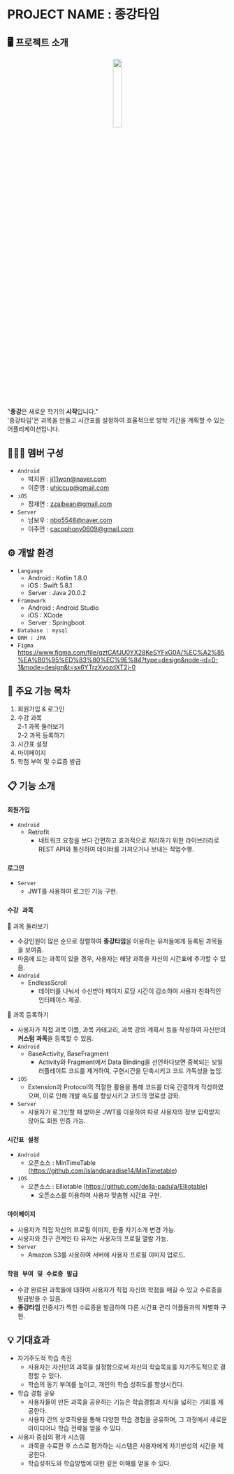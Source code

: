 # PROJECT NAME : 종강타임


## 🖥️ 프로젝트 소개
<p align="center"><img src="https://github.com/OrchestraHackathon/Development/assets/92447290/3650094d-5ec2-45e3-bf86-e36c040cc802" width="20%" height="20%"></p>
  
"**종강**은 새로운 학기의 **시작**입니다."   
'종강타임'은 과목을 만들고 시간표를 설정하여 효율적으로 방학 기간을 계획할 수 있는 어플리케이션입니다.

## 🧑‍🤝‍🧑 멤버 구성
+ `Android`
  + 박지원 : ji11won@naver.com
  + 이준영 : uhiccup@gmail.com
+ `iOS`
  + 정재연 : zzaibean@gmail.com
+ `Server`
  + 남보우 : nbo5548@naver.com
  + 이주언 : cacophony0609@gmail.com


## ⚙️ 개발 환경
+ `Language`
  + Android : Kotlin 1.8.0
  + iOS : Swift 5.8.1
  + Server : Java 20.0.2
+ `Framework`
  + Android : Android Studio
  + iOS : XCode
  + Server : Springboot
+ `Database : mysql`
+ `ORM : JPA`
+ `Figma`
  https://www.figma.com/file/qztCAfJU0YX28KeSYFxG0A/%EC%A2%85%EA%B0%95%ED%83%80%EC%9E%84?type=design&node-id=0-1&mode=design&t=sx6YTrzXyozdXT2j-0

## 📌 주요 기능 목차
1. 회원가입 & 로그인
2. 수강 과목   
    2-1 과목 둘러보기   
    2-2 과목 등록하기
3. 시간표 설정
4. 마이페이지
5. 학점 부여 및 수료증 발급


## 📋 기능 소개

### `회원가입`
+ `Android`
  + Retrofit
    + 네트워크 요청을 보다 간편하고 효과적으로 처리하기 위한 라이브러리로 REST API와 통신하여 데이터를 가져오거나 보내는 작업수행.


### `로그인`
+ `Server`
  + JWT를 사용하여 로그인 기능 구현.

 
### `수강 과목`
📌 과목 둘러보기
+ 수강인원이 많은 순으로 정렬하여 **종강타임**을 이용하는 유저들에게 등록된 과목들을 보여줌.
+ 마음에 드는 과목이 있을 경우, 사용자는 해당 과목을 자신의 시간표에 추가할 수 있음.
+ `Android`
  + EndlessScroll
    + 데이터를 나눠서 수신받아 페이지 로딩 시간이 감소하여 사용자 친화적인 인터페이스 제공.

📌 과목 등록하기
+ 사용자가 직접 과목 이름, 과목 카테고리, 과목 강의 계획서 등을 작성하여 자신만의 **커스텀 과목**을 등록할 수 있음.
+ `Android`
  + BaseActivity, BaseFragment
    + Activity와 Fragment에서 Data Binding을 선언하다보면 중복되는 보일러플레이트 코드를 제거하여, 구현시간을 단축시키고 코드 가독성을 높임.
+ `iOS`
  + Extension과 Protocol의 적절한 활용을 통해 코드를 더욱 간결하게 작성하였으며, 이로 인해 개발 속도를 향상시키고 코드의 명료성 강화.
+ `Server`
  + 사용자가 로그인할 때 받아온 JWT를 이용하여 따로 사용자의 정보 입력받지 않아도 회원 인증 가능.


### `시간표 설정`
+ `Android`
  + 오픈소스 : MinTimeTable (https://github.com/islandparadise14/MinTimetable)
+ `iOS`
  + 오픈소스 : Elliotable (https://github.com/della-padula/Elliotable)
    + 오픈소스를 이용하여 사용자 맞춤형 시간표 구현.


      
### `마이페이지`
+ 사용자가 직접 자신의 프로필 이미지, 한줄 자기소개 변경 가능.
+ 사용자와 친구 관계인 타 유저는 사용자의 프로필 열람 가능.
+ `Server`
  + Amazon S3를 사용하여 서버에 사용자 프로필 이미지 업로드.


### `학점 부여 및 수료증 발급`
+ 수강 완료된 과목들에 대하여 사용자가 직접 자신의 학점을 매길 수 있고 수료증을 발급받을 수 있음.
+ **종강타임** 인증서가 찍힌 수료증을 발급하여 다른 시간표 관리 어플들과의 차별화 구현.

## 💡 기대효과
+ 자기주도적 학습 촉진
  + 사용자는 자신만의 과목을 설정함으로써 자신의 학습목표를 자기주도적으로 결정할 수 있다.
  + 학습의 동기 부여를 높이고, 개인의 학습 성취도를 향상시킨다.
+ 학습 경험 공유
  + 사용자들이 만든 과목을 공유하는 기능은 학습경험과 지식을 넓히는 기회를 제공한다.
  + 사용자 간의 상호작용을 통해 다양한 학습 경험을 공유하며, 그 과정에서 새로운 아이디어나 학습 전략을 얻을 수 있다.
+ 사용자 중심의 평가 시스템
  + 과목을 수료한 후 스스로 평가하는 시스템은 사용자에게 자기반성의 시간을 제공한다.
  + 학습성취도와 학습방법에 대한 깊은 이해를 얻을 수 있다.



